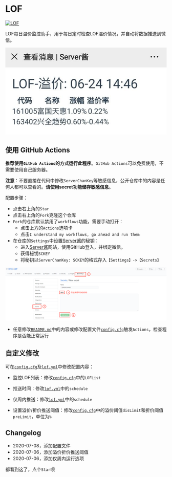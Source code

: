 # LOF

[![LOF](https://github.com/HLNN/LOF/workflows/LOF/badge.svg)](https://github.com/HLNN/LOF)

LOF每日溢价监控助手，用于每日定时检查LOF溢价情况，并自动将数据推送到微信。

![LOF](doc/lof.jpg)

## 使用 GitHub Actions

**推荐使用`GitHub Actions`的方式运行此程序**。`GitHub Actions`可以免费使用，不需要使用自己服务器。


**注意**：不要直接在代码中修改`ServerChanKey`等敏感信息，公开仓库中的内容是任何人都可以查看的。**请使用secret功能储存敏感信息**。


配置步骤：
 - 点击右上角的`Star`
 - 点击右上角的`Fork`克隆这个仓库
 - `Fork`的仓库默认禁用了`workflows`功能，需要手动打开：
   - 点击上方的`Actions`选项卡
   - 点击`I understand my workflows, go ahead and run them`
 - 在仓库的`Settings`中设置[Server酱](http://sc.ftqq.com/3.version)的秘钥：
   - 进入[Server酱](http://sc.ftqq.com/3.version)网站，使用GitHub登入，并绑定微信。
   - 获得秘钥`SCKEY`
   - 将秘钥以`ServerChanKey: SCKEY`的格式存入`【Settings】->【Secrets】`

![Settings](doc/Settings.png)

 - 任意修改[`README.md`](./README.md)中的内容或修改配置文件[`config.cfg`](./config.cfg)触发`Actions`，检查程序是否能正常运行

## 自定义修改

可在[`config.cfg`](./config.cfg)及[`lof.yml`](./.github/workflows/lof.yml)中修改配置内容：

 - 监控LOF列表：修改[`config.cfg`](./config.cfg)中的`LOFList`

 - 推送时间：修改[`lof.yml`](./.github/workflows/lof.yml)中的`schedule`

 - 仅周内推送：修改[`lof.yml`](./.github/workflows/lof.yml)中的`schedule`

 - 设置溢价/折价推送阈值：修改[`config.cfg`](./config.cfg)中的溢价阈值`disLimit`和折价阈值`preLimit`，单位为`%`


## Changelog

 - 2020-07-08，添加配置文件
 - 2020-07-06，添加溢价折价推送阈值
 - 2020-07-06，添加仅周内运行选项  


都看到这了，点个`Star`呗